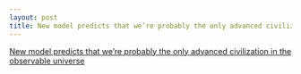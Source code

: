 ```yaml
---
layout: post
title: New model predicts that we’re probably the only advanced civilization in the observable universe
---
```


[New model predicts that we’re probably the only advanced civilization in the observable universe](https://www.universal-sci.com/headlines/2018/6/22/new-model-predicts-that-were-probably-the-only-advanced-civilization-in-the-observable-universe)
